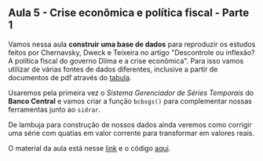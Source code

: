 ## Aula 5 - Crise econômica e política fiscal - Parte 1

Vamos nessa aula **construir uma base de dados** para reproduzir os estudos feitos por Chernavsky, Dweck e Teixeira no artigo "Descontrole ou inflexão? A política fiscal do governo Dilma e a crise econômica". Para isso vamos utilizar de várias fontes de dados diferentes, inclusive a partir de documentos de pdf através do [tabula](https://tabula.technology/). 

Usaremos pela primeira vez o *Sistema Gerenciador de Séries Temporais* do **Banco Central** e vamos criar a função `bcbsgs()` para complementar nossas ferramentas junto ao `sidrar`.

De lambuja para construção de nossos dados ainda veremos como corrigir uma série com quatias em valor corrente para transformar em valores reais.

O material da aula está nesse [link](https://matiascardomingo.github.io/B_R_Curso/Aula-5.html) e o código [aqui](https://github.com/matiascardomingo/B_R_Curso/blob/main/Scripts/Aula%205.Rmd). 
